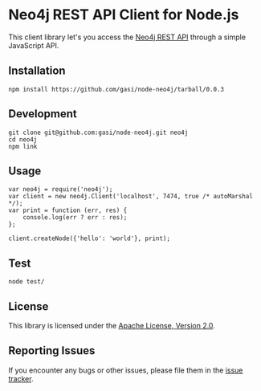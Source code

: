 Neo4j REST API Client for Node.js
=================================

This client library let's you access the [Neo4j REST API][neo-rest-api] through
a simple JavaScript API.


Installation
------------

    npm install https://github.com/gasi/node-neo4j/tarball/0.0.3


Development
------------

    git clone git@github.com:gasi/node-neo4j.git neo4j
    cd neo4j
    npm link

Usage
-----

    var neo4j = require('neo4j');
    var client = new neo4j.Client('localhost', 7474, true /* autoMarshal */);
    var print = function (err, res) {
        console.log(err ? err : res);
    };

    client.createNode({'hello': 'world'}, print);


Test
----

    node test/


License
-------

This library is licensed under the [Apache License, Version 2.0][license].

Reporting Issues
----------------

If you encounter any bugs or other issues, please file them in the
[issue tracker][issue-tracker].

[neo-rest-api]: http://components.neo4j.org/neo4j-server/snapshot/rest.html
[issue-tracker]: https://github.com/gasi/node-neo4j/issues
[license]: http://www.apache.org/licenses/LICENSE-2.0.html